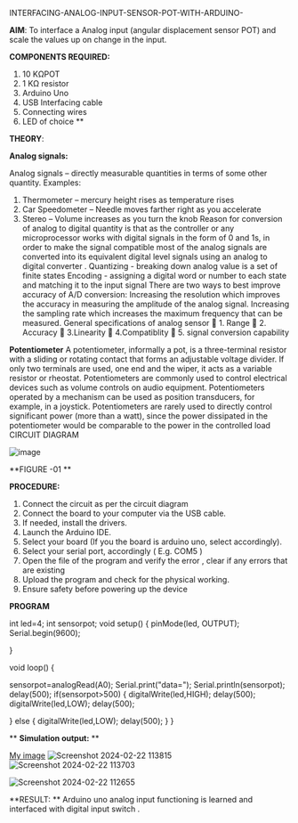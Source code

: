  INTERFACING-ANALOG-INPUT-SENSOR-POT-WITH-ARDUINO-




**AIM**:  To interface a Analog  input (angular displacement sensor POT) and scale the values up on change in the input.


**COMPONENTS REQUIRED:**
1.	10 KΩPOT
2.	1 KΩ resistor 
3.	Arduino Uno 
4.	USB Interfacing cable 
5.	Connecting wires 
6.	LED of choice 
**


**THEORY**: 

**Analog signals:**

Analog signals – directly measurable quantities in terms of some other quantity.
Examples:
1. Thermometer – mercury height rises as temperature rises
2. Car Speedometer – Needle moves farther right as you accelerate
3. Stereo – Volume increases as you turn the knob
Reason for conversion of analog to digital quantity is that as the controller or any microprocessor works with digital signals in the form of 0 and 1s, in order to make the signal compatible  most of the analog signals are converted into its equivalent digital level signals using an analog to digital converter .
Quantizing - breaking down analog value is a set of finite states
Encoding - assigning a digital word or number to each state and matching it to the input signal
 There are two ways to best improve accuracy of A/D conversion:
Increasing the resolution which improves the accuracy in measuring the amplitude of the analog signal.
Increasing the sampling rate which increases the maximum frequency that can be measured.
General specifications of analog sensor
	1. Range
	2. Accuracy
	3.Linearity
	4.Compatiblity
	5. signal conversion capability

**Potentiometer**
A potentiometer, informally a pot, is a three-terminal resistor with a sliding or rotating contact that forms an adjustable voltage divider. If only two terminals are used, one end and the wiper, it acts as a variable resistor or rheostat.
Potentiometers are commonly used to control electrical devices such as volume controls on audio equipment. Potentiometers operated by a mechanism can be used as position transducers, for example, in a joystick. Potentiometers are rarely used to directly control significant power (more than a watt), since the power dissipated in the potentiometer would be comparable to the power in the controlled load
CIRCUIT DIAGRAM





![image](https://user-images.githubusercontent.com/36288975/163530788-eec3cdc3-95e8-4d2d-8349-6d0ea4c9439c.png)

**FIGURE -01
**

**PROCEDURE:**

1.	Connect the circuit as per the circuit diagram 
2.	Connect the board to your computer via the USB cable.
3.	If needed, install the drivers.
4.	Launch the Arduino IDE.
5.	Select your board (If you the board is arduino uno, select accordingly).
6.	Select your serial port, accordingly ( E.g. COM5 )
7.	Open the file of the program  and verify the error , clear if any errors that are existing 
8.	Upload the program and check for the physical working. 
9.	Ensure safety before powering up the device 



**PROGRAM** 
 
int led=4;
int sensorpot;
void setup()
{
  pinMode(led, OUTPUT);
  Serial.begin(9600);
  
}

void loop()
{

  sensorpot=analogRead(A0);
  Serial.print("data=");
  Serial.println(sensorpot);
  delay(500);
  if(sensorpot>500)
  {
    digitalWrite(led,HIGH);
    delay(500);
    digitalWrite(led,LOW);
    delay(500);
    
  }
  else
  {
    digitalWrite(led,LOW);
    delay(500);
  }
}








**
**Simulation output:** 
**


[My image](username.github.com/repository/img/image.jpg)
![Screenshot 2024-02-22 113815](https://github.com/sakamalesh/EXPERIMENT-NO--02-INTERFACING-ANALOG-INPUT-SENSOR-POT-WITH-ARDUINO-/assets/149148235/400dfe8d-aad9-4518-93df-a09e268248c1)
![Screenshot 2024-02-22 113703](https://github.com/sakamalesh/EXPERIMENT-NO--02-INTERFACING-ANALOG-INPUT-SENSOR-POT-WITH-ARDUINO-/assets/149148235/a7723585-e682-4b45-9ded-040490249ed0)

![Screenshot 2024-02-22 112655](https://github.com/sakamalesh/EXPERIMENT-NO--02-INTERFACING-ANALOG-INPUT-SENSOR-POT-WITH-ARDUINO-/assets/149148235/ab2415e7-cb8b-4877-887f-850213a6d3af)






**RESULT: ** Arduino uno analog input functioning is learned and interfaced with digital input switch .
